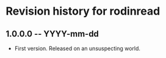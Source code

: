 # Revision history for rodinread

## 1.0.0.0  -- YYYY-mm-dd

* First version. Released on an unsuspecting world.
